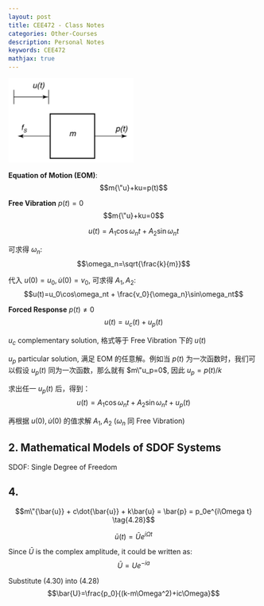 ```yaml
---
layout: post
title: CEE472 - Class Notes
categories: Other-Courses
description: Personal Notes
keywords: CEE472
mathjax: true
---
```




<img src="/images/2022-02/Screenshot 2022-02-19 at 10.29.21 AM.png" width="50%">

**Equation of Motion (EOM)**:
$$m{\"u}+ku=p(t)$$

**Free Vibration** $p(t)=0$
$$m{\"u}+ku=0$$

$$u(t)=A_1\cos\omega_nt + A_2\sin\omega_nt$$

可求得 $\omega_n$:
$$\omega_n=\sqrt{\frac{k}{m}}$$

代入 $u(0)=u_0, \dot u(0)=v_0$, 可求得 $A_1, A_2$:
$$u(t)=u_0\cos\omega_nt + \frac{v_0}{\omega_n}\sin\omega_nt$$

**Forced Response** $p(t)\neq 0$
$$u(t)=u_c(t)+u_p(t)$$

$u_c$ complementary solution, 格式等于 Free Vibration 下的 $u(t)$

$u_p$ particular solution, 满足 EOM 的任意解。例如当 $p(t)$ 为一次函数时，我们可以假设 $u_p(t)$ 同为一次函数，那么就有 $m\"u_p=0$, 因此 $u_p=p(t)/k$

求出任一 $u_p(t)$ 后，得到：
$$u(t)=A_1\cos\omega_nt + A_2\sin\omega_nt+u_p(t)$$

再根据 $u(0),\dot u(0)$ 的值求解 $A_1,A_2$ ($\omega_n$ 同 Free Vibration)

## 2. Mathematical Models of SDOF Systems
SDOF: Single Degree of Freedom

## 4.

$$m\"{\bar{u}} + c\dot{\bar{u}} + k\bar{u} = \bar{p} = p_0e^{i\Omega t} \tag{4.28}$$

$$\bar{u}(t) = \bar{U}e^{i\Omega t} \tag{4.30}$$

Since $\bar{U}$ is the complex amplitude, it could be written as:
$$\bar{U} = Ue^{-ia} \tag{4.31}$$

Substitute $(4.30)$ into $(4.28)$
$$\bar{U}=\frac{p_0}{(k-m\Omega^2)+ic\Omega}$$

